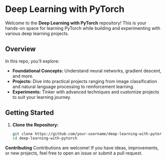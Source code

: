# Deep Learning with PyTorch

Welcome to the **Deep Learning with PyTorch** repository! This is your hands-on space for learning PyTorch while building and experimenting with various deep learning projects.

## Overview

In this repo, you'll explore:
- **Foundational Concepts:** Understand neural networks, gradient descent, and more.
- **Projects:** Dive into practical projects ranging from image classification and natural language processing to reinforcement learning.
- **Experiments:** Tinker with advanced techniques and customize projects to suit your learning journey.

## Getting Started

1. **Clone the Repository:**
   ```bash
   git clone https://github.com/your-username/deep-learning-with-pytorch.git
   cd deep-learning-with-pytorch
   
**Contributing**
Contributions are welcome! If you have ideas, improvements, or new projects, feel free to open an issue or submit a pull request.
